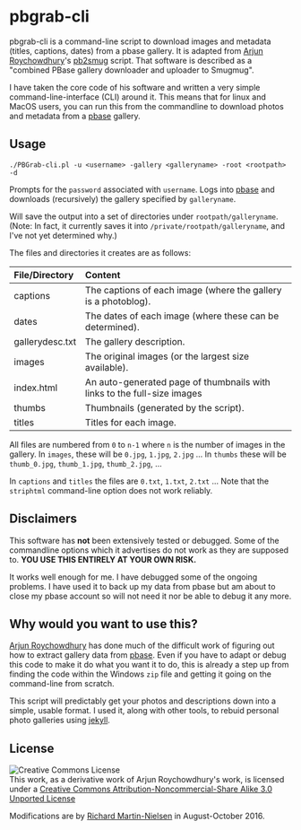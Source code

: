 # pbgrab-cli

pbgrab-cli is a command-line script to download images and metadata (titles, captions, dates) from a pbase gallery. It is adapted from [Arjun Roychowdhury](http://www.roychowdhury.org)'s [pb2smug](http://www.roychowdhury.org/software) script. That software is described as a "combined PBase gallery downloader and uploader to Smugmug".

I have taken the core code of his software and written a very simple command-line-interface (CLI) around it. This means that for linux and MacOS users, you can run this from the commandline to download photos and metadata from a [pbase](http://www.pbase.com) gallery. 

## Usage

```
./PBGrab-cli.pl -u <username> -gallery <galleryname> -root <rootpath> -d
```

Prompts for the `password` associated with `username`. Logs into [pbase](http://www.pbase.com) and downloads (recursively) the gallery specified by `galleryname`.

Will save the output into a set of directories under `rootpath/galleryname`. (Note: In fact, it currently saves it into `/private/rootpath/galleryname`, and I've not yet determined why.)

The files and directories it creates are as follows:

| File/Directory | Content |
|:---------------|:--------|
| captions | The captions of each image (where the gallery is a photoblog).|
| dates | The dates of each image (where these can be determined).|
| gallerydesc.txt | The gallery description. |
| images | The original images (or the largest size available).|
| index.html | An auto-generated page of thumbnails with links to the full-size images |
| thumbs | Thumbnails (generated by the script). |
| titles | Titles for each image.|

All files are numbered from `0` to `n-1` where `n` is the number of images in the gallery. In `images`, these will be `0.jpg`, `1.jpg`, `2.jpg` ... In `thumbs` these will be `thumb_0.jpg`,  `thumb_1.jpg`,  `thumb_2.jpg`, ...

In `captions` and `titles` the files are `0.txt`, `1.txt`, `2.txt` ... Note that the `striphtml` command-line option does not work reliably.

## Disclaimers

This software has **not** been extensively tested or debugged. Some of the commandline options which it advertises do not work as they are supposed to. **YOU USE THIS ENTIRELY AT YOUR OWN RISK.**

It works well enough for me. I have debugged some of the ongoing problems. I have used it to back up my data from pbase but am about to close my pbase account so will not need it nor be able to debug it any more.

## Why would you want to use this? 

[Arjun Roychowdhury](http://www.roychowdhury.org) has done much of the difficult work of figuring out how to extract gallery data from [pbase](http://www.pbase.com). Even if you have to adapt or debug this code to make it do what you want it to do, this is already a step up from finding the code within the Windows `zip` file and getting it going on the command-line from scratch.

This script will predictably get your photos and descriptions down into a simple, usable format. I used it, along with other tools, to rebuid personal photo galleries using [jekyll](http://jekyllrb.com).

## License

 ![Creative Commons License](http://i.creativecommons.org/l/by-nc-sa/3.0/88x31.png)  
This work, as a derivative work of Arjun Roychowdhury's work, is licensed under a [Creative Commons Attribution-Noncommercial-Share Alike 3.0 Unported License](http://creativecommons.org/licenses/by-nc-sa/3.0/)

Modifications are by [Richard Martin-Nielsen](https://github.com/RichardMN) in August-October 2016.
